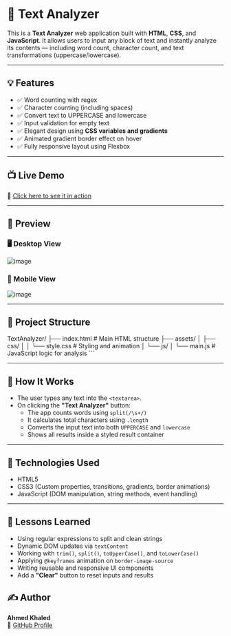 
# 📝 Text Analyzer

This is a **Text Analyzer** web application built with **HTML**, **CSS**, and **JavaScript**. It allows users to input any block of text and instantly analyze its contents — including word count, character count, and text transformations (uppercase/lowercase).

---

## 💡 Features

- ✅ Word counting with regex
- ✅ Character counting (including spaces)
- ✅ Convert text to UPPERCASE and lowercase
- ✅ Input validation for empty text
- ✅ Elegant design using **CSS variables and gradients**
- ✅ Animated gradient border effect on hover
- ✅ Fully responsive layout using Flexbox

---

## 📺 Live Demo

🔗 [Click here to see it in action](https://ahmedkhaled2817.github.io/50-Project-HTML-CSS-JS/TextAnalyzer/)

---

## 📸 Preview

### 🖥️ Desktop View

![image](https://github.com/user-attachments/assets/0139e231-4b8a-473e-98de-aade833898d2)

### 📱 Mobile View

![image](https://github.com/user-attachments/assets/18a4c637-a045-4492-9130-2487b76a41ae)

---

## 📁 Project Structure

TextAnalyzer/
├── index.html              # Main HTML structure
├── assets/
│   ├── css/
│   │   └── style.css       # Styling and animation
│   └── js/
│       └── main.js         # JavaScript logic for analysis
\`\`\`

---

## 🚀 How It Works

- The user types any text into the `<textarea>`.
- On clicking the **"Text Analyzer"** button:
  - The app counts words using `split(/\s+/)`
  - It calculates total characters using `.length`
  - Converts the input text into both `UPPERCASE` and `lowercase`
  - Shows all results inside a styled result container

---

## 📌 Technologies Used

- HTML5
- CSS3 (Custom properties, transitions, gradients, border animations)
- JavaScript (DOM manipulation, string methods, event handling)

---

## 🧠 Lessons Learned

- Using regular expressions to split and clean strings
- Dynamic DOM updates via `textContent`
- Working with `trim()`, `split()`, `toUpperCase()`, and `toLowerCase()`
- Applying `@keyframes` animation on `border-image-source`
- Writing reusable and responsive UI components
- Add a **"Clear"** button to reset inputs and results

## ✍️ Author

**Ahmed Khaled**  
🔗 [GitHub Profile](https://github.com/AhmedKhaled2817)
